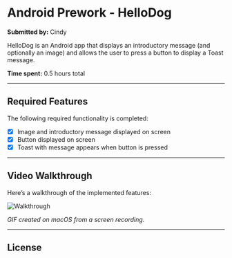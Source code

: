 # Android Prework - HelloDog

**Submitted by:** Cindy

HelloDog is an Android app that displays an introductory message (and optionally an image) and allows the user to press a button to display a Toast message.

**Time spent:** 0.5 hours total

---

## Required Features

The following required functionality is completed:

- [x] Image and introductory message displayed on screen  
- [x] Button displayed on screen  
- [x] Toast with message appears when button is pressed  

---

## Video Walkthrough

Here’s a walkthrough of the implemented features:

![Walkthrough](https://raw.githubusercontent.com/ciheupenn/HelloDog/main/assets/walkthrough_final.gif)

*GIF created on macOS from a screen recording.*

---

## License

